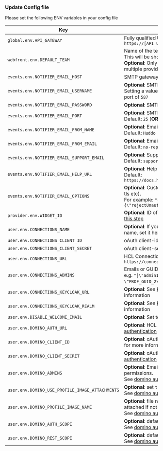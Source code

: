 ### Update Config file

Please set the following ENV variables in your config file

| Key                                             | Description                                                                                                                                                               |
| ----------------------------------------------- | ------------------------------------------------------------------------------------------------------------------------------------------------------------------------- |
| `global.env.API_GATEWAY`                        | Fully qualified URL of the API in the format `https://[API_URL]`                                                                                                          |
| `webfront.env.DEFAULT_TEAM`                     | Name of the team users will primarily login with.</br>This will be shown on the login page.</br>**Optional**: Only set if you are authenticating with multiple providers. |
| `events.env.NOTIFIER_EMAIL_HOST`                | SMTP gateway hostname, e.g. `smtp.ethereal.com`                                                                                                                           |
| `events.env.NOTIFIER_EMAIL_USERNAME`            | **Optional**: SMTP gateway authentication.<br/>Setting a value will enable auth and use the default port of `587`                                                         |
| `events.env.NOTIFIER_EMAIL_PASSWORD`            | **Optional**: SMTP gateway authentication password                                                                                                                        |
| `events.env.NOTIFIER_EMAIL_PORT`                | **Optional**: SMTP gateway port. <br/>Default: `25` (**OR** `587` if `NOTIFIER_EMAIL_USERNAME` is set)                                                                    |
| `events.env.NOTIFIER_EMAIL_FROM_NAME`           | **Optional**: Emails are sent from this name.<br/>Default: `Huddo Boards`                                                                                                 |
| `events.env.NOTIFIER_EMAIL_FROM_EMAIL`          | **Optional**: Emails are sent from this email address.<br/>Default: `no-reply@huddo.com`                                                                                  |
| `events.env.NOTIFIER_EMAIL_SUPPORT_EMAIL`       | **Optional**: Support link shown in emails.<br/>Default: `support@huddo.com`                                                                                              |
| `events.env.NOTIFIER_EMAIL_HELP_URL`            | **Optional**: Help link shown in new user welcome email.<br/>Default: `https://docs.huddo.com/boards/howto/knowledgebase/`                                                |
| `events.env.NOTIFIER_EMAIL_OPTIONS`             | **Optional**: Custom NodeMailer email options (insecure tls etc).<br/>For example: `"{\"ignoreTLS\": true,\"tls\":{\"rejectUnauthorized\":false}}"`                       |
| `provider.env.WIDGET_ID`                        | **Optional**: ID of the Community widget configured in [this step](../connections/widgets-on-prem.md#community-widget)                                                    |
| `user.env.CONNECTIONS_NAME`                     | **Optional**: If you refer to 'Connections' by another name, set it here                                                                                                  |
| `user.env.CONNECTIONS_CLIENT_ID`                | oAuth client-id, usually `huddoboards`                                                                                                                                    |
| `user.env.CONNECTIONS_CLIENT_SECRET`            | oAuth client-secret as configured in [this step](../connections/auth-on-prem.md)                                                                                          |
| `user.env.CONNECTIONS_URL`                      | HCL Connections URL, e.g. `https://connections.example.com`                                                                                                               |
| `user.env.CONNECTIONS_ADMINS`                   | Emails or GUIDs of users to grant admin permissions.<br/>e.g. `"[\"admin1@company.example.com\", \"PROF_GUID_2\"]`"                                                       |
| `user.env.CONNECTIONS_KEYCLOAK_URL`             | **Optional**: See [keycloak authentication](../connections/keycloak.md) for more information                                                                              |
| `user.env.CONNECTIONS_KEYCLOAK_REALM`           | **Optional**: See [keycloak authentication](../connections/keycloak.md) for more information                                                                              |
| `user.env.DISABLE_WELCOME_EMAIL`                | **Optional**: Set to disable welcome emails for users                                                                                                                     |
| `user.env.DOMINO_AUTH_URL`                      | **Optional**: HCL Domino REST API URL. See [domino authentication](../domino/on-prem.md) for more information                                                             |
| `user.env.DOMINO_CLIENT_ID`                     | **Optional**: oAuth client-id, see [domino authentication](../domino/on-prem.md) for more information                                                                     |
| `user.env.DOMINO_CLIENT_SECRET`                 | **Optional**: oAuth client-secret, see [domino authentication](../domino/on-prem.md) for more information                                                                 |
| `user.env.DOMINO_ADMINS`                        | **Optional**: Emails or GUIDs of users to grant admin permissions.<br/>See [domino authentication](../domino/on-prem.md) for more information                             |
| `user.env.DOMINO_USE_PROFILE_IMAGE_ATTACHMENTS` | **Optional**: set `true` to enable using profile images<br>See [domino authentication](../domino/on-prem.md) for more information                                         |
| `user.env.DOMINO_PROFILE_IMAGE_NAME`            | **Optional**: file name of profile images. Uses first image attached if not set<br>See [domino authentication](../domino/on-prem.md) for more information                 |
| `user.env.DOMINO_AUTH_SCOPE`                    | **Optional**: defaults to `$DATA`<br>See [domino authentication](../domino/on-prem.md) for more information                                                               |
| `user.env.DOMINO_REST_SCOPE`                    | **Optional**: defaults to `directorylookup`<br>See [domino authentication](../domino/on-prem.md) for more information                                                     |
